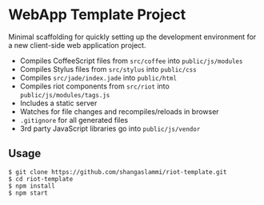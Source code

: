# WebApp Template Project

Minimal scaffolding for quickly setting up the development environment for a new client-side web application project.

* Compiles CoffeeScript files from `src/coffee` into `public/js/modules`
* Compiles Stylus files from `src/stylus` into `public/css`
* Compiles `src/jade/index.jade` into `public/html`
* Compiles riot components from `src/riot` into `public/js/modules/tags.js`
* Includes a static server
* Watches for file changes and recompiles/reloads in browser
* `.gitignore` for all generated files
* 3rd party JavaScript libraries go into `public/js/vendor`

## Usage

    $ git clone https://github.com/shangaslammi/riot-template.git
    $ cd riot-template
    $ npm install
    $ npm start 
